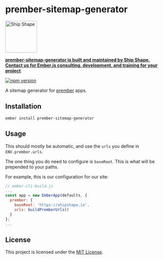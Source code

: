 prember-sitemap-generator
==============================================================================
<a href="https://shipshape.io/"><img src="http://i.imgur.com/KVqNjgO.png" alt="Ship Shape" width="100" height="100"/></a>

**[prember-sitemap-generator is built and maintained by Ship Shape. Contact us for Ember.js consulting, development, and training for your project](https://shipshape.io/ember-consulting/)**.

[![npm version](https://badge.fury.io/js/prember-sitemap-generator.svg)](http://badge.fury.io/js/prember-sitemap-generator)

A sitemap generator for [prember](https://github.com/ef4/prember) apps.

Installation
------------------------------------------------------------------------------

```
ember install prember-sitemap-generator
```


Usage
------------------------------------------------------------------------------
This should mostly be automatic, and use the `urls` you define in `ENV.prember.urls`.

The one thing you do need to configure is `baseRoot`. This is what will be prepended to your paths.

For example, this is our configuration for our site:

```js
// ember-cli-build.js
...
const app = new EmberApp(defaults, {
  prember: {
    baseRoot: 'https://shipshape.io',
    urls: buildPremberUrls()
  }
};
...
```


License
------------------------------------------------------------------------------

This project is licensed under the [MIT License](LICENSE.md).
